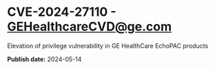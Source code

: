 # CVE-2024-27110 - GEHealthcareCVD@ge.com

Elevation of privilege vulnerability in GE HealthCare EchoPAC products

**Publish date:** 2024-05-14

